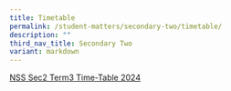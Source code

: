 ```yaml
---
title: Timetable
permalink: /student-matters/secondary-two/timetable/
description: ""
third_nav_title: Secondary Two
variant: markdown
---
```

[NSS Sec2 Term3 Time-Table 2024](/files/Timetable/2024_NSS_Term_3_sec2_classes.pdf)
